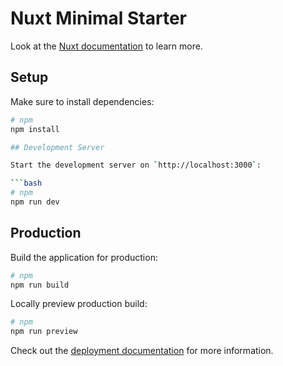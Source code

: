 # Nuxt Minimal Starter

Look at the [Nuxt documentation](https://nuxt.com/docs/getting-started/introduction) to learn more.

## Setup

Make sure to install dependencies:

````bash
# npm
npm install

## Development Server

Start the development server on `http://localhost:3000`:

```bash
# npm
npm run dev
````

## Production

Build the application for production:

```bash
# npm
npm run build

```

Locally preview production build:

```bash
# npm
npm run preview

```

Check out the [deployment documentation](https://nuxt.com/docs/getting-started/deployment) for more information.
